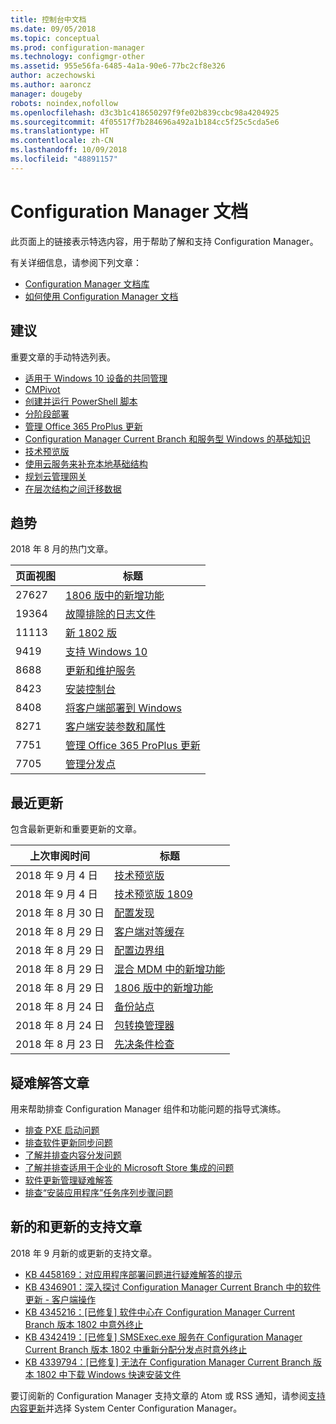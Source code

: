 ```yaml
---
title: 控制台中文档
ms.date: 09/05/2018
ms.topic: conceptual
ms.prod: configuration-manager
ms.technology: configmgr-other
ms.assetid: 955e56fa-6485-4a1a-90e6-77bc2cf8e326
author: aczechowski
ms.author: aaroncz
manager: dougeby
robots: noindex,nofollow
ms.openlocfilehash: d3c3b1c418650297f9fe02b839ccbc98a4204925
ms.sourcegitcommit: 4f05517f7b284696a492a1b184cc5f25c5cda5e6
ms.translationtype: HT
ms.contentlocale: zh-CN
ms.lasthandoff: 10/09/2018
ms.locfileid: "48891157"
---
```

<!-- 
feature 1357546
This page displays in-console, under the Community workspace, Documentation node. 
-->


# <a name="configuration-manager-documentation"></a>Configuration Manager 文档
此页面上的链接表示特选内容，用于帮助了解和支持 Configuration Manager。 

有关详细信息，请参阅下列文章：
- [Configuration Manager 文档库](https://docs.microsoft.com/sccm)  
- [如何使用 Configuration Manager 文档](https://docs.microsoft.com/sccm/core/understand/use-docs)



## <a name="recommended"></a>建议 
重要文章的手动特选列表。

- [适用于 Windows 10 设备的共同管理](https://docs.microsoft.com/sccm/core/clients/manage/co-management-overview)  
- [CMPivot](https://docs.microsoft.com/sccm/core/servers/manage/cmpivot)  
- [创建并运行 PowerShell 脚本](https://docs.microsoft.com/sccm/apps/deploy-use/create-deploy-scripts)  
- [分阶段部署](https://docs.microsoft.com/sccm/osd/deploy-use/create-phased-deployment-for-task-sequence)  
- [管理 Office 365 ProPlus 更新](https://docs.microsoft.com/sccm/sum/deploy-use/manage-office-365-proplus-updates)  
- [Configuration Manager Current Branch 和服务型 Windows 的基础知识](https://docs.microsoft.com/sccm/core/understand/configuration-manager-and-windows-as-service)
- [技术预览版](https://docs.microsoft.com/sccm/core/get-started/technical-preview)
- [使用云服务来补充本地基础结构](https://docs.microsoft.com/sccm/core/understand/use-cloud-services)
- [规划云管理网关](https://docs.microsoft.com/sccm/core/clients/manage/plan-cloud-management-gateway)
- [在层次结构之间迁移数据](https://docs.microsoft.com/sccm/core/migration/migrate-data-between-hierarchies)



## <a name="trending"></a>趋势
2018 年 8 月的热门文章。

| 页面视图 | 标题 | 
| ----- | ----- | 
| 27627 | [1806 版中的新增功能](https://docs.microsoft.com/sccm/core/plan-design/changes/whats-new-in-version-1806) |
| 19364 | [故障排除的日志文件](https://docs.microsoft.com/sccm/core/plan-design/hierarchy/log-files) |
| 11113 | [新 1802 版](https://docs.microsoft.com/sccm/core/plan-design/changes/whats-new-in-version-1802) |
| 9419 | [支持 Windows 10](https://docs.microsoft.com/sccm/core/plan-design/configs/support-for-windows-10) |
| 8688 | [更新和维护服务](https://docs.microsoft.com/sccm/core/servers/manage/updates) |
| 8423 | [安装控制台](https://docs.microsoft.com/sccm/core/servers/deploy/install/install-consoles) |
| 8408 | [将客户端部署到 Windows](https://docs.microsoft.com/sccm/core/clients/deploy/deploy-clients-to-windows-computers) |
| 8271 | [客户端安装参数和属性](https://docs.microsoft.com/sccm/core/clients/deploy/about-client-installation-properties) |
| 7751 | [管理 Office 365 ProPlus 更新](https://docs.microsoft.com/sccm/sum/deploy-use/manage-office-365-proplus-updates) |
| 7705 | [管理分发点](https://docs.microsoft.com/sccm/core/servers/deploy/configure/install-and-configure-distribution-points) |



## <a name="recently-updated"></a>最近更新
包含最新更新和重要更新的文章。

| 上次审阅时间 | 标题 | 
|-----|-----|
| 2018 年 9 月 4 日 | [技术预览版](https://docs.microsoft.com/sccm/core/get-started/technical-preview) |
| 2018 年 9 月 4 日 | [技术预览版 1809](https://docs.microsoft.com/sccm/core/get-started/capabilities-in-technical-preview-1809) |
| 2018 年 8 月 30 日 | [配置发现](https://docs.microsoft.com/sccm/core/servers/deploy/configure/configure-discovery-methods) |
| 2018 年 8 月 29 日 | [客户端对等缓存](https://docs.microsoft.com/sccm/core/plan-design/hierarchy/client-peer-cache) |
| 2018 年 8 月 29 日 | [配置边界组](https://docs.microsoft.com/sccm/core/servers/deploy/configure/boundary-groups) |
| 2018 年 8 月 29 日 | [混合 MDM 中的新增功能](https://docs.microsoft.com/sccm/mdm/understand/whats-new-in-hybrid-mobile-device-management) |
| 2018 年 8 月 29 日 | [1806 版中的新增功能](https://docs.microsoft.com/sccm/core/plan-design/changes/whats-new-in-version-1806) |
| 2018 年 8 月 24 日 | [备份站点](https://docs.microsoft.com/sccm/core/servers/manage/backup-and-recovery) |
| 2018 年 8 月 24 日 | [包转换管理器](https://docs.microsoft.com/sccm/apps/pcm/package-conversion-manager) |
| 2018 年 8 月 23 日 | [先决条件检查](https://docs.microsoft.com/sccm/core/servers/deploy/install/list-of-prerequisite-checks) |



## <a name="troubleshooting-articles"></a>疑难解答文章
用来帮助排查 Configuration Manager 组件和功能问题的指导式演练。

- [排查 PXE 启动问题](https://support.microsoft.com/help/10082)
- [排查软件更新同步问题](https://support.microsoft.com/help/10059)
- [了解并排查内容分发问题](https://support.microsoft.com/help/4000401)
- [了解并排查适用于企业的 Microsoft Store 集成的问题](https://support.microsoft.com/help/4010214)
- [软件更新管理疑难解答](https://support.microsoft.com/help/10680)
- [排查“安装应用程序”任务序列步骤问题](https://support.microsoft.com/help/18408/)



## <a name="new-and-updated-support-articles"></a>新的和更新的支持文章
2018 年 9 月新的或更新的支持文章。

- [KB 4458169：对应用程序部署问题进行疑难解答的提示](https://support.microsoft.com/help/4458169)  
- [KB 4346901：深入探讨 Configuration Manager Current Branch 中的软件更新 - 客户端操作](https://support.microsoft.com/help/4346901)  
- [KB 4345216：[已修复] 软件中心在 Configuration Manager Current Branch 版本 1802 中意外终止](https://support.microsoft.com/help/4345216)  
- [KB 4342419：[已修复] SMSExec.exe 服务在 Configuration Manager Current Branch 版本 1802 中重新分配分发点时意外终止](https://support.microsoft.com/help/4342419)  
- [KB 4339794：[已修复] 无法在 Configuration Manager Current Branch 版本 1802 中下载 Windows 快速安装文件](https://support.microsoft.com/help/4339794)  


要订阅新的 Configuration Manager 支持文章的 Atom 或 RSS 通知，请参阅[支持内容更新](https://support.microsoft.com/help/4089498/)并选择 System Center Configuration Manager。  
